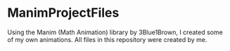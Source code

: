 # ManimProjectFiles
Using the Manim (Math Animation) library by 3Blue1Brown, I created some of my own animations. All files in this repository were created by me. 
